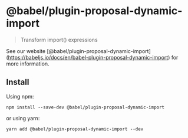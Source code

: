 <span class="citation" data-cites="babel/plugin-proposal-dynamic-import">@babel/plugin-proposal-dynamic-import</span>
=====================================================================================================================

> Transform import() expressions

See our website <span class="citation" data-cites="babel/plugin-proposal-dynamic-import">\[@babel/plugin-proposal-dynamic-import\]</span>(https://babeljs.io/docs/en/babel-plugin-proposal-dynamic-import) for more information.

Install
-------

Using npm:

    npm install --save-dev @babel/plugin-proposal-dynamic-import

or using yarn:

    yarn add @babel/plugin-proposal-dynamic-import --dev

